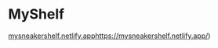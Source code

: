 # MyShelf 
[mysneakershelf.netlify.app](https://mysneakershelf.netlify.app/)https://mysneakershelf.netlify.app/)

